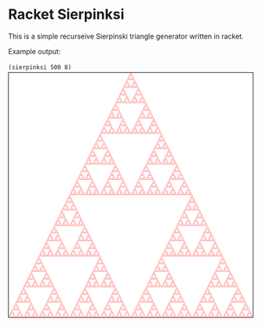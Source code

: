 # Racket Sierpinksi

This is a simple recurseive Sierpinski triangle generator written in racket.

Example output:

`(sierpinksi 500 8)` ![alt text](https://raw.githubusercontent.com/aaronjeline/racket-sierpinski/master/examples/8.PNG)